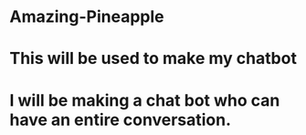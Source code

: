 # Amazing-Pineapple
# This will be used to make my chatbot
# I will be making a chat bot who can have an entire conversation. 
